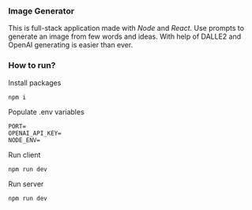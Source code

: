 ### Image Generator

This is full-stack application made with *Node* and *React*. Use prompts to generate an image from few words and ideas. With help of DALLE2 and OpenAI generating is easier than ever.


### How to run?


Install packages

```
npm i
```

Populate .env variables

```
PORT=
OPENAI_API_KEY=
NODE_ENV=
```

Run client

```
npm run dev
```

Run server

```
npm run dev
```
